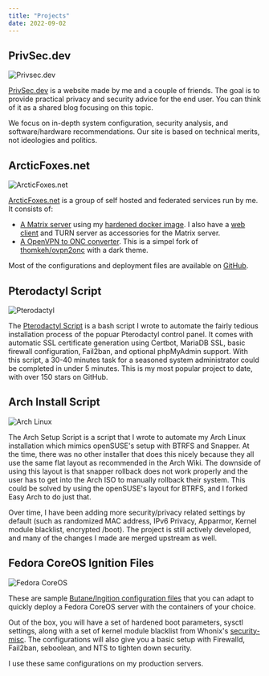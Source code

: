 ```yaml
---
title: "Projects"
date: 2022-09-02
---
```


## PrivSec.dev

![Privsec.dev](/images/privsec.png)

[PrivSec.dev](https://privsec.dev) is a website made by me and a couple of friends. The goal is to provide practical privacy and security advice for the end user. You can think of it as a shared blog focusing on this topic.

We focus on in-depth system configuration, security analysis, and software/hardware recommendations. Our site is based on technical merits, not ideologies and politics.

## ArcticFoxes.net

![ArcticFoxes.net](/images/arcticfoxes.png)

[ArcticFoxes.net](https://arcticfoxes.net) is a group of self hosted and federated services run by me. It consists of:

- [A Matrix server](https://matrix.arcticfoxes.net) using my [hardened docker image](https://github.com/tommytran732/Synapse-Docker). I also have a [web client](https://element.arcticfoxes.net) and TURN server as accessories for the Matrix server.
- [A OpenVPN to ONC converter](onc.arcticfoxes.net). This is a simpel fork of [thomkeh/ovpn2onc](https://github.com/thomkeh/ovpn2onc) with a dark theme.

Most of the configurations and deployment files are available on [GitHub](https://github.com/ArcticFoxes-net).

## Pterodactyl Script

![Pterodactyl](/images/pterodactyl.png)

The [Pterodactyl Script](https://github.com/tommytran732/Pterodactyl-Script) is a bash script I wrote to automate the fairly tedious installation process of the popuar Pterodactyl control panel. It comes with automatic SSL certificate generation using Certbot, MariaDB SSL, basic firewall configuration, Fail2ban, and optional phpMyAdmin support. With this script, a 30-40 minutes task for a seasoned system administrator could be completed in under 5 minutes. This is my most popular project to date, with over 150 stars on GitHub.

## Arch Install Script

![Arch Linux](/images/archlinux.jpg)

The Arch Setup Script is a script that I wrote to automate my Arch Linux installation which mimics openSUSE's setup with BTRFS and Snapper. At the time, there was no other installer that does this nicely because they all use the same flat layout as recommended in the Arch Wiki. The downside of using this layout is that snapper rollback does not work properly and the user has to get into the Arch ISO to manually rollback their system. This could be solved by using the openSUSE's layout for BTRFS, and I forked Easy Arch to do just that.

Over time, I have been adding more security/privacy related settings by default (such as randomized MAC address, IPv6 Privacy, Apparmor, Kernel module blacklist, encrypted /boot). The project is still actively developed, and many of the changes I made are merged upstream as well.

## Fedora CoreOS Ignition Files

![Fedora CoreOS](/images/fedora-coreos.png)

These are sample [Butane/Ingition configuration files](https://github.com/tommytran732/Fedora-CoreOS-Ignition) that you can adapt to quickly deploy a Fedora CoreOS server with the containers of your choice.

Out of the box, you will have a set of hardened boot parameters, sysctl settings, along with a set of kernel module blacklist from Whonix's [security-misc](https://github.com/Kicksecure/security-misc/blob/master/etc/modprobe.d/30_security-misc.conf). The configurations will also give you a basic setup with Firewalld, Fail2ban, seboolean, and NTS to tighten down security.

I use these same configurations on my production servers.